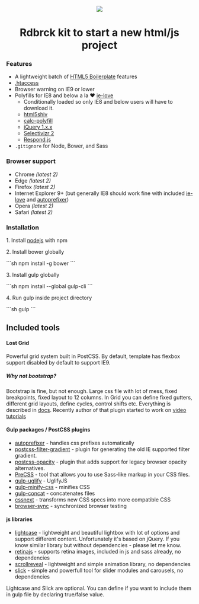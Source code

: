 <p align="center">
<img src="https://rdbrck.com/github/boilerbrck_v2.svg">
</p>

<h1 align="center">Rdbrck kit to start a new html/js project</h1>

### Features
- A lightweight batch of [HTML5 Boilerplate](https://html5boilerplate.com) features
- [.htaccess](.htaccess)
- Browser warning on IE9 or lower
- Polyfills for IE8 and below a la :heart: [ie-love](https://github.com/corysimmons/ie-love)
  - Conditionally loaded so only IE8 and below users will have to download it.
  - [html5shiv](https://github.com/aFarkas/html5shiv)
  - [calc-polyfill](https://github.com/closingtag/calc-polyfill)
  - [jQuery 1.x.x](https://jquery.com/download/)
  - [Selectivizr 2](https://github.com/corysimmons/selectivizr2)
  - [Respond.js](https://github.com/scottjehl/Respond)
- `.gitignore` for Node, Bower, and Sass

### Browser support

* Chrome *(latest 2)*
* Edge *(latest 2)*
* Firefox *(latest 2)*
* Internet Explorer 9+ (but generally IE8 should work fine with included [ie-love](https://github.com/corysimmons/ie-love) and [autoprefixer](https://github.com/postcss/autoprefixer))
* Opera *(latest 2)*
* Safari *(latest 2)*


### Installation

<p>1. Install <a href="https://nodejs.org/en/">nodejs</a> with npm</p>
<p>2. Install bower globally</p>
```sh
npm install -g bower
```
<p>3. Install gulp globally</p>
```sh
npm install --global gulp-cli
```
<p>4. Run gulp inside project directory</p>
```sh
gulp
```



## Included tools

#### Lost Grid
Powerful grid system built in PostCSS. By default, template has flexbox support disabled by default to support IE9.

##### Why not bootstrap?
Bootstrap is fine, but not enough. Large css file with lot of mess, fixed breakpoints, fixed layout to 12 columns. In Grid you can define fixed gutters, different grid layouts, define cycles, control shifts etc. Everything is described in [docs](http://lostgrid.org/docs.html). Recently author of that plugin started to work on [video tutorials](https://www.youtube.com/watch?v=6FN7QU1ZxqA&list=PLHYmM0rBloyTelftsYtk93VgunoYmNkc5)

#### Gulp packages / PostCSS plugins
- [autoprefixer](https://github.com/postcss/autoprefixer) - handles css prefixes automatically
- [postcss-filter-gradient](https://github.com/yuezk/postcss-filter-gradient) - plugin for generating the old IE supported filter gradient.
- [postcss-opacity](https://github.com/iamvdo/postcss-opacity) - plugin that adds support for legacy browser opacity alternatives.
- [PreCSS](https://github.com/jonathantneal/precss) - tool that allows you to use Sass-like markup in your CSS files.
- [gulp-uglify](https://github.com/terinjokes/gulp-uglify) - UglifyJS
- [gulp-minify-css](https://www.npmjs.com/package/gulp-minify-css) - minifies CSS
- [gulp-concat](https://www.npmjs.com/package/gulp-concat) - concatenates files
- [cssnext](http://cssnext.io/) - transforms new CSS specs into more compatible CSS
- [browser-sync](https://www.browsersync.io/) - synchronized browser testing

#### js libraries
- [lightcase](http://cornel.bopp-art.com/lightcase/) - lightweight and beautiful lightbox with lot of options and support different content. Unfortunately it's based on jQuery. If you know similar library but without dependencies - please let me know.
- [retinajs](https://github.com/imulus/retinajs) - supports retina images, included in js and sass already, no dependencies
- [scrollreveal](https://github.com/jlmakes/scrollreveal) - lightweight and simple animation library, no dependencies
- [slick](http://kenwheeler.github.io/slick/) - simple and powerfull tool for slider modules and carousels, no dependencies

Lightcase and Slick are optional. You can define if you want to include them in gulp file by declaring true/false value.

#### 
